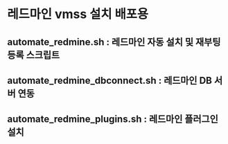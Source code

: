 # 레드마인 vmss 설치 배포용 

## automate_redmine.sh	: 레드마인 자동 설치 및 재부팅 등록 스크립트
## automate_redmine_dbconnect.sh : 레드마인 DB 서버 연동 
## automate_redmine_plugins.sh : 레드마인 플러그인 설치 
